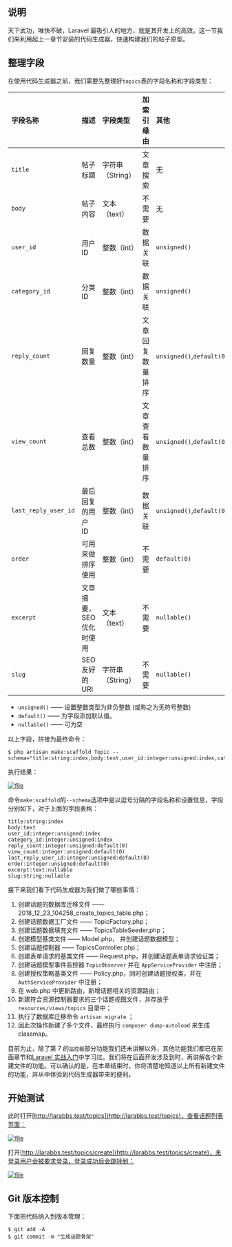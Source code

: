 ## 说明

天下武功，唯快不破，Laravel 最吸引人的地方，就是其开发上的高效。这一节我们来利用起上一章节安装的代码生成器，快速构建我们的帖子原型。

## 整理字段

在使用代码生成器之前，我们需要先整理好`topics`表的字段名称和字段类型：

| 字段名称 | 描述 | 字段类型 | 加索引缘由 | 其他 |
| :--- | :--- | :--- | :--- | :--- |
| `title` | 帖子标题 | 字符串（String） | 文章搜索 | 无 |
| `body` | 帖子内容 | 文本（text） | 不需要 | 无 |
| `user_id` | 用户 ID | 整数（int） | 数据关联 | `unsigned()` |
| `category_id` | 分类 ID | 整数（int） | 数据关联 | `unsigned()` |
| `reply_count` | 回复数量 | 整数（int） | 文章回复数量排序 | `unsigned()`,`default(0)` |
| `view_count` | 查看总数 | 整数（int） | 文章查看数量排序 | `unsigned()`,`default(0)` |
| `last_reply_user_id` | 最后回复的用户 ID | 整数（int） | 数据关联 | `unsigned()`,`default(0)` |
| `order` | 可用来做排序使用 | 整数（int） | 不需要 | `default(0)` |
| `excerpt` | 文章摘要，SEO 优化时使用 | 文本（text） | 不需要 | `nullable()` |
| `slug` | SEO 友好的 URI | 字符串（String） | 不需要 | `nullable()` |

* `unsigned()`
  —— 设置整数类型为非负整数 \(或称之为无符号整数\)
* `default()`
  —— 为字段添加默认值。
* `nullable()`
  —— 可为空

以上字段，拼接为最终命令：

```
$ php artisan make:scaffold Topic --schema="title:string:index,body:text,user_id:integer:unsigned:index,category_id:integer:unsigned:index,reply_count:integer:unsigned:default(0),view_count:integer:unsigned:default(0),last_reply_user_id:integer:unsigned:default(0),order:integer:unsigned:default(0),excerpt:text:nullable,slug:string:nullable"
```

执行结果：

[![](https://iocaffcdn.phphub.org/uploads/images/201812/23/1/S7qlT6AjQ9.jpeg!large "file")](https://iocaffcdn.phphub.org/uploads/images/201812/23/1/S7qlT6AjQ9.jpeg!large)

命令`make:scaffold`的`--schema`选项中是以逗号分隔的字段名称和设置信息，字段分别如下，对于上面的字段表格：

```
title:string:index
body:text
user_id:integer:unsigned:index
category_id:integer:unsigned:index
reply_count:integer:unsigned:default(0)
view_count:integer:unsigned:default(0)
last_reply_user_id:integer:unsigned:default(0)
order:integer:unsigned:default(0)
excerpt:text:nullable
slug:string:nullable
```

接下来我们看下代码生成器为我们做了哪些事情：

1. 创建话题的数据库迁移文件 —— 2018\_12\_23\_104258\_create\_topics\_table.php；
2. 创建话题数据工厂文件 —— TopicFactory.php；
3. 创建话题数据填充文件 —— TopicsTableSeeder.php；
4. 创建模型基类文件 —— Model.php， 并创建话题数据模型；
5. 创建话题控制器 —— TopicsController.php；
6. 创建表单请求的基类文件 —— Request.php，并创建话题表单请求验证类；
7. 创建话题模型事件监控器
   `TopicObserver`
   并在
   `AppServiceProvider`
   中注册；
8. 创建授权策略基类文件 —— Policy.php，同时创建话题授权类，并在
   `AuthServiceProvider`
   中注册；
9. 在 web.php 中更新路由，新增话题相关的资源路由；
10. 新建符合资源控制器要求的三个话题视图文件，并存放于
    `resources/views/topics`
    目录中；
11. 执行了数据库迁移命令
    `artisan migrate`
    ；
12. 因此次操作新建了多个文件，最终执行
    `composer dump-autoload`
    来生成 classmap。

目前为止，除了第 7 的`监控器`部分功能我们还未讲解以外，其他功能我们都已在前面章节和[Laravel 实战入门](https://learnku.com/courses/laravel-essential-training/5.5)中学习过。我们将在后面开发涉及到时，再讲解各个新建文件的功能。可以确认的是，在本章结束时，你将清楚地知道以上所有新建文件的功能，并从中体验到代码生成器带来的便利。

## 开始测试

此时打开[http://larabbs.test/topics](http://larabbs.test/topics)，查看话题列表页面：

[![](https://iocaffcdn.phphub.org/uploads/images/201812/23/1/Gk5NWrL84z.png!large "file")](https://iocaffcdn.phphub.org/uploads/images/201812/23/1/Gk5NWrL84z.png!large)

打开[http://larabbs.test/topics/create](http://larabbs.test/topics/create)，未登录用户会被要求登录，登录成功后会跳转到：

[![](https://iocaffcdn.phphub.org/uploads/images/201812/23/1/IQYHmpkjRm.png!large "file")](https://iocaffcdn.phphub.org/uploads/images/201812/23/1/IQYHmpkjRm.png!large)

## Git 版本控制

下面把代码纳入到版本管理：

```
$ git add -A
$ git commit -m "生成话题骨架"
```



